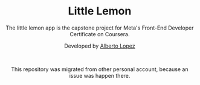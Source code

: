 <h1 align="center"> Little Lemon  </h1>

<p align="center">
The little lemon app is the capstone project for Meta's Front-End Developer Certificate on Coursera. <br/>
</p>


<p align="center">
  Developed by <a href="https://github.com/AlbertoLopez8744">Alberto Lopez</a>
</p>

<br>

<p align="center">
This repository was migrated from other personal account, because an issue was happen there.
</p>